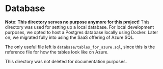 # Database
**Note: This directory serves no purpose anymore for this project!**
This directory was used for setting up a local database.
For local development purposes, we opted to host a Postgres database locally using Docker.
Later on, we migrated fully into using the SaaS offering of Azure SQL.

The only useful file left is <code>database/tables_for_azure.sql</code>, since this is the reference file for how the tables look like on Azure.

This directory was not deleted for documentation purposes.
